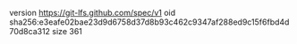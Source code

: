 version https://git-lfs.github.com/spec/v1
oid sha256:e3eafe02bae23d9d6758d37d8b93c462c9347af288ed9c15f6fbd4d70d8ca312
size 361

